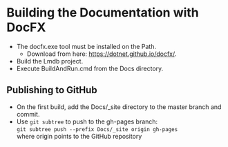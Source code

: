 # Building the Documentation with DocFX
* The docfx.exe tool must be installed on the Path.
  * Download from here: https://dotnet.github.io/docfx/.
* Build the Lmdb project.
* Execute BuildAndRun.cmd from the Docs directory.
## Publishing to GitHub
* On the first build, add the Docs/_site directory to the master branch and commit.
* Use `git subtree` to push to the gh-pages branch:\
  `git subtree push --prefix Docs/_site origin gh-pages`\
   where origin points to the GitHub repository

